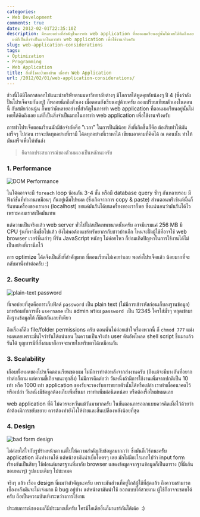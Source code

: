 ```yaml
---
categories:
- Web Development
comments: true
date: 2012-02-01T22:35:10Z
description: มีหลายอย่างที่สำคัญในการทำ web application ที่ตอนผมเรียนอยู่นั้นไม่เคยได้คิดถึงเลย
  แต่ก็เป็นสิ่งจำเป็นมากในการทำ web application เพื่อใช้งานจริงครับ
slug: web-application-considerations
tags:
- Optimization
- Programming
- Web Application
title: สิ่งที่(เคย)มองข้าม เมื่อทำ Web Application
url: /2012/02/01/web-application-considerations/
---
```


ช่วงนี้ได้มีโอกาสออกไปแนะนำบริษัทตามมหาวิทยาลัยต่างๆ มีโอกาสได้พูดคุยกับน้องๆ ปี 4 (ซึ่งกำลังปั่นโปรเจ็คจบกันอยู่) ก็พลอยนึกถึงตัวเอง เมื่อตอนยังเรียนอยู่ด้วยครับ ลองเปรียบเทียบตัวเองในตอนนี้ กับสมัยก่อนนู้น ก็พบว่ามีหลายอย่างที่สำคัญในการทำ web application ที่ตอนผมเรียนอยู่นั้นไม่เคยได้คิดถึงเลย แต่ก็เป็นสิ่งจำเป็นมากในการทำ web application เพื่อใช้งานจริงครับ

การทำโปรเจ็คตอนเรียนมักมีข้อจำกัดคือ "เวลา" ในการปั่นมีน้อย สิ่งที่เกิดขึ้นก็คือ ต้องรีบทำให้มันเสร็จๆ ไปก่อน เราจะยัดทุกอย่างที่เรามี โค้ดทุกอย่างที่เราหาได้ เขียนเอาตามที่คิดได้ ณ ตอนนั้น ทำให้มันเสร็จเพื่อให้ทันส่ง

> ยึดจากประสบการณ์ของตัวผมเองเป็นหลักนะครับ

### 1. Performance

![DOM Performance](https://farm9.staticflickr.com/8093/8509240178_da6df868a4_z.jpg)

ในโค้ดอาจจะมี `foreach` loop ซ้อนกัน 3-4 ชั้น หรือมี database query ซ้ำๆ กันหลายรอบ มีฟังก์ชั่นที่ทำงานเหมือนๆ กันอยู่เต็มไปหมด (ซึ่งเกิดจากการ copy & paste) ส่วนตอนพรีเซ้นต์นั้นก็รันบนเครื่องของเราเอง (localhost) ขอแค่มันรันได้บนเครื่องของเราก็พอ ซึ่งแน่นอนว่ามันรันได้ไว เพราะคอมเราสเป็คมันเทพ

แต่ความเป็นจริงแล้ว web server ทั่วไปไม่สเป็คเทพขนาดนั้นครับ อาจมีแรมแค่ 256 MB มี CPU รุ่นที่เราลืมชื่อไปแล้ว ยังไม่พอต้องแชร์ทรัพยากรกับชาวบ้านอีก ไหนจะฝั่งผู้ใช้ที่อาจใช้ web browser เวอร์ชั่นเก่าๆ ที่รัน JavaScript หนักๆ ไม่ค่อยไหว ก็ย่อมเกิดปัญหาในการใช้งานได้ไม่เป็นอย่างที่เรานึกไว้

การ optimize โค้ดจึงเป็นสิ่งที่สำคัญมาก ที่ตอนเรียนไม่เคยทำเลย พอส่งโปรเจ็คแล้ว น้อยมากที่จะกลับมานั่งทำต่อครับ :)


### 2. Security

![plain-text password](https://farm9.staticflickr.com/8242/8509240170_340e6a9a76_z.jpg)

ที่เจอบ่อยที่สุดคือการเก็บฟิลด์ `password` เป็น plain text (ไม่มีการเข้ารหัสก่อนเก็บลงฐานข้อมูล) มาพร้อมกับการตั้ง `username` เป็น admin พร้อม `password`  เป็น 12345 ใครใส่มั่วๆ หลุดเข้ามาถึงฐานข้อมูลได้ ก็มีเฮกันเลยทีเดียว

อีกเรื่องก็คือ file/folder permissions ครับ ตอนนั้นไม่ค่อยเข้าใจเรื่องพวกนี้ ก็ `chmod 777` แม่งหมดเลยเพราะมั่นใจว่ารันได้แน่นอน ในความเป็นจริงถ้า user ดันอัพโหลด shell script ขึ้นมาแล้วรันได้ บุญบารมีที่สั่งสมมาก็อาจจะหายในพริบตาได้เหมือนกัน

### 3. Scalability

เกือบทั้งหมดของโปรเจ็คตอนเรียนของผม ไม่มีการทำต่อหลังจากส่งงานครับ (ถึงแม้จะมีบางอันที่อยากทำต่อก็ตาม แต่ความขี้เกียจชนะทุกสิ่ง) ไม่มีการคิดต่อว่า วันหนึ่งถ้ามีการใช้งานเพิ่มจากปกติเป็น 10 เท่า หรือ 1000 เท่า application ของรับจะรองรับการขยายตัวนั้นได้หรือเปล่า เราทำเผื่ออนาคตไว้หรือเปล่า วันหนึ่งมีข้อมูลต้องเก็บเพิ่มขึ้นมา เราทำเพิ่มต่อนิดหน่อย หรือต้องรื้อใหม่หมดเลย

web application ที่ดี ไม่ควรจะหวั่นแม้วันมามากครับ ในขั้นตอนการออกแบบควรคิดเผื่อไว้ด้วยว่าถ้าต้องมีการขยับขยาย ควรต้องทำยังไงให้ง่ายและสิ้นเปลืองพลังน้อยที่สุด

### 4. Design

![bad form design](https://farm9.staticflickr.com/8085/8508132509_ddb0292c90_z.jpg)

ไม่ค่อยใส่ใจกับรูปร่างหน้าตา แต่ไปให้ความสำคัญกับข้อมูลมากกว่า ซึ่งมันก็เวิร์กนะครัับ application มันทำงานได้ แต่หน้าตามันน่าเบื่อโคตรๆ เลย มักไม่มีอะไรมากไปว่า input form เรียงกันเป็นสิบๆ ใช้ฟอนต์มาตรฐานที่มากับ browser แสดงข้อมูลจากฐานข้อมูลก็เป็นตาราง (ที่มีเส้นขอบหนาๆ) รูปแบบเดิมๆ ไปซะหมด

จริงๆ แล้ว เรื่อง design นี่ผมว่าสำคัญนะครับ เพราะมันส่วนที่อยู่ใกล้ผู้ใช้ที่สุดแล้ว ถึงความสามารถเบื้องหลังมันจะไม่เจ๋งมาก มี bug อยู่บ้าง แต่หน้าตามันน่าใช้ ออกแบบได้สวยงาม ผู้ใช้ก็อาจจะชอบได้ครับ ถือเป็นความบันเทิงระหว่างการใช้งาน

ประสบการณ์ของผมก็มีประมาณนี้ครับ ใครมีไอเดียอื่นก็มาแชร์กันได้เด้อ  :)
